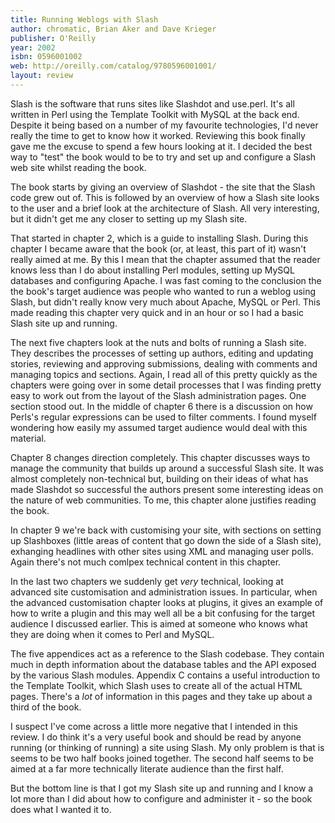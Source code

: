 ```yaml
---
title: Running Weblogs with Slash
author: chromatic, Brian Aker and Dave Krieger
publisher: O'Reilly
year: 2002
isbn: 0596001002
web: http://oreilly.com/catalog/9780596001001/
layout: review
---
```

 
Slash is the software that runs sites like Slashdot and use.perl. It's 
all written in Perl using the Template Toolkit with MySQL at the back end. 
Despite it being based on a number of my favourite technologies, I'd never 
really the time to get to know how it worked. Reviewing this book finally gave 
me the excuse to spend a few hours looking at it. I decided the best way to
"test" the book would to be to try and set up and configure a Slash web
site whilst reading the book.

The book starts by giving an overview of Slashdot - the site that the 
Slash code grew out of. This is followed by an overview of how a Slash site 
looks to the user and a brief look at the architecture of Slash. All very 
interesting, but it didn't get me any closer to setting up my Slash site.

That started in chapter 2, which is a guide to installing Slash. During 
this chapter I became aware that the book (or, at least, this part of it) 
wasn't really aimed at me. By this I mean that the chapter assumed that the 
reader knows less than I do about installing Perl modules, setting up MySQL 
databases and configuring Apache. I was fast coming to the conclusion the the 
book's target audience was people who wanted to run a weblog using Slash, but 
didn't really know very much about Apache, MySQL or Perl. This made reading 
this chapter very quick and in an hour or so I had a basic Slash site up and 
running.

The next five chapters look at the nuts and bolts of running a Slash 
site. They describes the processes of setting up authors, editing and updating
stories, reviewing and approving submissions, dealing with comments and
managing topics and sections. Again, I read all of this pretty quickly as
the chapters were going over in some detail processes that I was finding
pretty easy to work out from the layout of the Slash administration pages.
One section stood out. In the middle of chapter 6 there is a discussion on
how Perls's regular expressions can be used to filter comments. I found 
myself wondering how easily my assumed target audience would deal with this
material.

Chapter 8 changes direction completely. This chapter discusses ways to 
manage the community that builds up around a successful Slash site. It was
almost completely non-technical but, building on their ideas of what has
made Slashdot so successful the authors present some interesting ideas on the
nature of web communities. To me, this chapter alone justifies reading the
book.

In chapter 9 we're back with customising your site, with sections on 
setting up Slashboxes (little areas of content that go down the side of a 
Slash site), exhanging headlines with other sites using XML and managing user 
polls. Again there's not much comlpex technical content in this chapter.

In the last two chapters we suddenly get *very* technical, looking
at advanced site customisation and administration issues. In particular, when
the advanced customisation chapter looks at plugins, it gives an example of
how to write a plugin and this may well all be a bit confusing for the
target audience I discussed earlier. This is aimed at someone who knows what
they are doing when it comes to Perl and MySQL.

The five appendices act as a reference to the Slash codebase. They 
contain much in depth information about the database tables and the API exposed
by the various Slash modules. Appendix C contains a useful introduction to
the Template Toolkit, which Slash uses to create all of the actual HTML
pages. There's a *lot* of information in this pages and they take up about
a third of the book.

I suspect I've come across a little more negative that I intended in 
this review. I do think it's a very useful book and should be read by anyone
running (or thinking of running) a site using Slash. My only problem is that
is seems to be two half books joined together. The second half seems to be 
aimed at a far more technically literate audience than the first half.

But the bottom line is that I got my Slash site up and running and I 
know a lot more than I did about how to configure and administer it - so the 
book does what I wanted it to.

